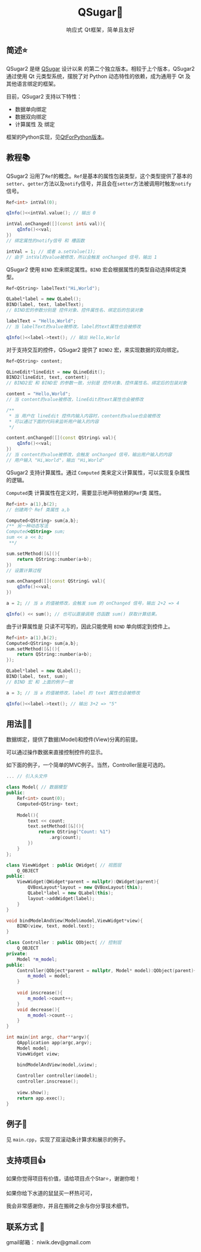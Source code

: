 <link href='https://fonts.googleapis.com/css?family=Noto Sans' rel='stylesheet'>
<link href="
https://cdn.jsdelivr.net/npm/jetbrains-mono@1.0.6/css/jetbrains-mono.min.css
" rel="stylesheet">

<h1 style="text-align: center;">QSugar🌱</h1>

<div style="text-align:center; letter-spacing: 0.05em;">
    响应式 Qt框架，简单且友好
</div>

<h2>
    简述⭐
</h2>

QSugar2 是继 [QSugar](https://github.com/niwik-dev/QSugar) 设计以来 的第二个独立版本。相较于上个版本，QSugar2 通过使用 Qt 元类型系统，摆脱了对 Python 动态特性的依赖，成为通用于 Qt 及其他语言绑定的框架。

目前，QSugar2 支持以下特性：
* 数据单向绑定
* 数据双向绑定
* 计算属性 及 绑定

框架的Python实现，见[QtForPython版本](https://github.com/niwik-dev/QSugar2/tree/main/python)。

<h2>
    教程📚
</h2>

QSugar2 沿用了`Ref`的概念。`Ref`是基本的属性包装类型，这个类型提供了基本的`setter`、`getter`方法以及`notify`信号，并且会在`setter`方法被调用时触发`notify`信号。

```c++
Ref<int> intVal(0);

qInfo()<<intVal.value(); // 输出 0

intVal.onChanged([](const int& val)){
    qInfo()<<val;
})
// 绑定属性的notify信号 和 槽函数

intVal = 1; // 或者 a.setValue(1);
// 由于 intVal的value被修改，所以会触发 onChanged 信号，输出 1
```

QSugar2 使用 `BIND` 宏来绑定属性。`BIND` 宏会根据属性的类型自动选择绑定类型。

```c++
Ref<QString> labelText("Hi,World");

QLabel*label = new QLabel();
BIND(label, text, labelText);
// BIND宏的参数分别是 控件对象、控件属性名、绑定后的包装对象

labelText = "Hello,World";
// 当 labelText的value被修改，label的text属性也会被修改

qInfo()<<label->text(); // 输出 Hello,World
```

对于支持交互的控件，QSugar2 提供了 `BIND2` 宏，来实现数据的双向绑定。

```c++
Ref<QString> content;

QLineEdit*lineEdit = new QLineEdit();
BIND2(lineEdit, text, content);
// BIND2宏 和 BIND宏 的参数一致，分别是 控件对象、控件属性名、绑定后的包装对象

content = "Hello,World";
// 当 content的value被修改，lineEdit的text属性也会被修改

/**
 * 当 用户在 lineEdit 控件内输入内容时，content的value也会被修改
 * 可以通过下面的代码来监听用户输入的内容
 */

content.onChanged([](const QString& val){
    qInfo()<<val;
})
// 当 content的value被修改，会触发 onChanged 信号，输出用户输入的内容
// 用户输入 "Hi,World"，输出 "Hi,World"
```

QSugar2 支持计算属性。通过 `Computed` 类来定义计算属性，可以实现复杂属性的逻辑。

`Computed`类 计算属性在定义时，需要显示地声明依赖的`Ref`类 属性。
```c++
Ref<int> a(1),b(2);
// 创建两个 Ref 类属性 a,b

Computed<QString> sum{a,b};
/** 另一种动态写法
Computed<QString> sum;
sum << a << b;
 **/

sum.setMethod([&](){
    return QString::number(a+b);
})
// 设置计算过程

sum.onChanged([](const QString& val){
    qInfo()<<val;
})

a = 2; // 当 a 的值被修改，会触发 sum 的 onChanged 信号，输出 2+2 => 4

qInfo() << sum(); // 也可以直接调用 仿函数 sum() 获取计算结果。
```

由于计算属性是 只读不可写的，因此只能使用 `BIND` 单向绑定到控件上。

```c++
Ref<int> a(1),b(2);
Computed<QString> sum{a,b};
sum.setMethod([&](){
    return QString::number(a+b);
});

QLabel*label = new QLabel();
BIND(label, text, sum);
// BIND 宏 和 上面的例子一致

a = 3; // 当 a 的值被修改，label 的 text 属性也会被修改

qInfo()<<label->text(); // 输出 3+2 => "5"
```

<h2>
    用法👨‍💻
</h2>
数据绑定，提供了数据(Model)和控件(View)分离的前提。

可以通过操作数据来直接控制控件的显示。

如下面的例子，一个简单的MVC例子。当然，Controller层是可选的。

```c++
... // 引入头文件

class Model{ // 数据模型
public:
    Ref<int> count(0);
    Computed<QString> text;
    
    Model(){
        text << count;
        text.setMethod([&](){
            return QString("Count: %1")
                .arg(count);
        })
    }
};

class ViewWidget : public QWidget{ // 视图层
    Q_OBJECT
public:
    ViewWidget(QWidget*parent = nullptr):QWidget(parent){
        QVBoxLayout*layout = new QVBoxLayout(this);
        QLabel*label = new QLabel(this);
        layout->addWidget(label);
    }
}

void bindModelAndView(Model&model,ViewWidget*view){
    BIND(view, text, model.text);
}

class Controller : public QObject{ // 控制层
    Q_OBJECT
private:
    Model *m_model;
public:
    Controller(QObject*parent = nullptr, Model* model):QObject(parent){
        m_model = model;
    }
    
    void inscrease(){
        m_model->count++;
    }
    void decrease(){
        m_model->count--;
    }
}

int main(int argc, char**argv){
    QApplication app(argc,argv);
    Model model;
    ViewWidget view;

    bindModelAndView(model,&view);
    
    Controller controller(&model);
    controller.inscrease();
    
    view.show();
    return app.exec();
}
```

<h2>
    例子📝
</h2>

见 `main.cpp`，实现了双滚动条计算求和展示的例子。

<h2>
    支持项目👍
</h2>

<p>
如果你觉得项目有价值，请给项目点个Star⭐，谢谢你啦！

如果你给下水道的鼠鼠买一杯热可可，

我会非常感谢你，并且在搬砖之余与你分享技术细节。
</p>

<h2>
    联系方式 📧
</h2>

<p>
gmail邮箱： niwik.dev@gmail.com
</p>
